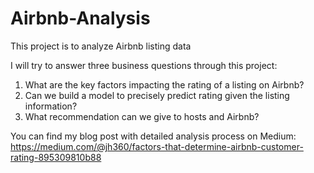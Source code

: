 # Airbnb-Analysis
This project is to analyze Airbnb listing data

I will try to answer three business questions through this project:
1. What are the key factors impacting the rating of a listing on Airbnb?
2. Can we build a model to precisely predict rating given the listing information?
3. What recommendation can we give to hosts and Airbnb?

You can find my blog post with detailed analysis process on Medium: https://medium.com/@jh360/factors-that-determine-airbnb-customer-rating-895309810b88
